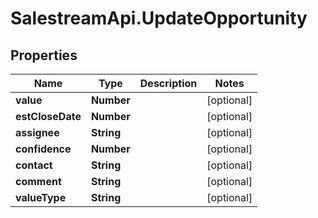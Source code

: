 # SalestreamApi.UpdateOpportunity

## Properties
Name | Type | Description | Notes
------------ | ------------- | ------------- | -------------
**value** | **Number** |  | [optional] 
**estCloseDate** | **Number** |  | [optional] 
**assignee** | **String** |  | [optional] 
**confidence** | **Number** |  | [optional] 
**contact** | **String** |  | [optional] 
**comment** | **String** |  | [optional] 
**valueType** | **String** |  | [optional] 


